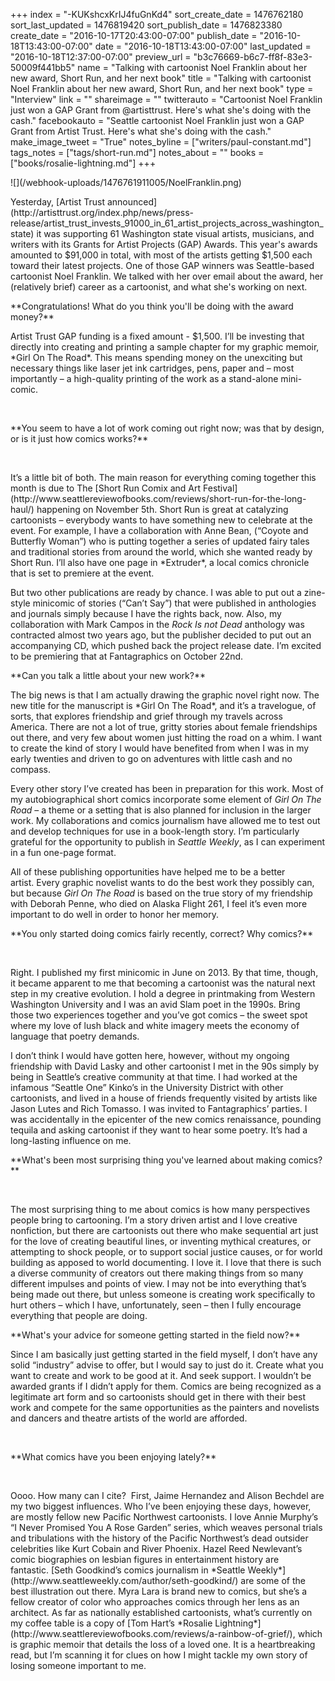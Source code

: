 +++
index = "-KUKshcxKrIJ4fuGnKd4"
sort_create_date = 1476762180
sort_last_updated = 1476819420
sort_publish_date = 1476823380
create_date = "2016-10-17T20:43:00-07:00"
publish_date = "2016-10-18T13:43:00-07:00"
date = "2016-10-18T13:43:00-07:00"
last_updated = "2016-10-18T12:37:00-07:00"
preview_url = "b3c76669-b6c7-ff8f-83e3-50009f441bb5"
name = "Talking with cartoonist Noel Franklin about her new award, Short Run, and her next book"
title = "Talking with cartoonist Noel Franklin about her new award, Short Run, and her next book"
type = "Interview"
link = ""
shareimage = ""
twitterauto = "Cartoonist Noel Franklin just won a GAP Grant from @artisttrust. Here's what she's doing with the cash."
facebookauto = "Seattle cartoonist Noel Franklin just won a GAP Grant from Artist Trust. Here's what she's doing with the cash."
make_image_tweet = "True"
notes_byline = ["writers/paul-constant.md"]
tags_notes = ["tags/short-run.md"]
notes_about = ""
books = ["books/rosalie-lightning.md"]
+++
<p class="image">![](/webhook-uploads/1476761911005/NoelFranklin.png)</p>

<p class="intro">Yesterday, [Artist Trust announced](http://artisttrust.org/index.php/news/press-release/artist_trust_invests_91000_in_61_artist_projects_across_washington_state) it was supporting 61 Washington state visual artists, musicians, and writers with its Grants for Artist Projects (GAP) Awards. This year's awards amounted to $91,000 in total, with most of the artists getting $1,500 each toward their latest projects. One of those GAP winners was Seattle-based cartoonist Noel Franklin. We talked with her over email about the award, her (relatively brief) career as a cartoonist, and what she's working on next.</p>

<p class="noindent">**Congratulations! What do you think you'll be doing with the award money?**</p>

<p class="noindent">Artist Trust GAP funding is a fixed amount - $1,500. I’ll be investing that directly into creating and printing a sample chapter for my graphic memoir, *Girl On The Road*. This means spending money on the unexciting but necessary things like laser jet ink cartridges, pens, paper and – most importantly – a high-quality printing of the work as a stand-alone mini-comic. </p>
 
<p class="noindent">**You seem to have a lot of work coming out right now; was that by design, or is it just how comics works?** </p>
 
<p class="noindent">It’s a little bit of both. The main reason for everything coming together this month is due to The [Short Run Comix and Art Festival](http://www.seattlereviewofbooks.com/reviews/short-run-for-the-long-haul/) happening on November 5th. Short Run is great at catalyzing cartoonists – everybody wants to have something new to celebrate at the event. For example, I have a collaboration with Anne Bean, (“Coyote and Butterfly Woman”) who is putting together a series of updated fairy tales and traditional stories from around the world, which she wanted ready by Short Run. I’ll also have one page in *Extruder*, a local comics chronicle that is set to premiere at the event. </p>

But two other publications are ready by chance. I was able to put out a zine-style minicomic of stories (“Can’t Say”) that were published in anthologies and journals simply because I have the rights back, now. Also, my collaboration with Mark Campos in the *Rock Is not Dead* anthology was contracted almost two years ago, but the publisher decided to put out an accompanying CD, which pushed back the project release date. I’m excited to be premiering that at Fantagraphics on October 22nd. 
 
<p class="noindent">**Can you talk a little about your new work?** </p>

<p class="noindent">The big news is that I am actually drawing the graphic novel right now. The new title for the manuscript is *Girl On The Road*, and it’s a travelogue, of sorts, that explores friendship and grief through my travels across America. There are not a lot of true, gritty stories about female friendships out there, and very few about women just hitting the road on a whim. I want to create the kind of story I would have benefited from when I was in my early twenties and driven to go on adventures with little cash and no compass.</p>

Every other story I’ve created has been in preparation for this work. Most of my autobiographical short comics incorporate some element of *Girl On The Road* – a theme or a setting that is also planned for inclusion in the larger work. My collaborations and comics journalism have allowed me to test out and develop techniques for use in a book-length story. I’m particularly grateful for the opportunity to publish in *Seattle Weekly*, as I can experiment in a fun one-page format.

All of these publishing opportunities have helped me to be a better artist. Every graphic novelist wants to do the best work they possibly can, but because *Girl On The Road* is based on the true story of my friendship with Deborah Penne, who died on Alaska Flight 261, I feel it’s even more important to do well in order to honor her memory.
 
 <p class="noindent">**You only started doing comics fairly recently, correct? Why comics?** </p>
 
<p class="noindent">Right. I published my first minicomic in June on 2013. By that time, though, it became apparent to me that becoming a cartoonist was the natural next step in my creative evolution. I hold a degree in printmaking from Western Washington University and I was an avid Slam poet in the 1990s. Bring those two experiences together and you’ve got comics – the sweet spot where my love of lush black and white imagery meets the economy of language that poetry demands. </p>

I don’t think I would have gotten here, however, without my ongoing friendship with David Lasky and other cartoonist I met in the 90s simply by being in Seattle’s creative community at that time. I had worked at the infamous “Seattle One” Kinko’s in the University District with other cartoonists, and lived in a house of friends frequently visited by artists like Jason Lutes and Rich Tomasso. I was invited to Fantagraphics’ parties. I was accidentally in the epicenter of the new comics renaissance, pounding tequila and asking cartoonist if they want to hear some poetry. It’s had a long-lasting influence on me.
 
<p class="noindent">**What's been most surprising thing you've learned about making comics?** </p>
 
<p class="noindent">The most surprising thing to me about comics is how many perspectives people bring to cartooning. I’m a story driven artist and I love creative nonfiction, but there are cartoonists out there who make sequential art just for the love of creating beautiful lines, or inventing mythical creatures, or attempting to shock people, or to support social justice causes, or for world building as apposed to world documenting. I love it. I love that there is such a diverse community of creators out there making things from so many different impulses and points of view. I may not be into everything that’s being made out there, but unless someone is creating work specifically to hurt others – which I have, unfortunately, seen – then I fully encourage everything that people are doing.</p>

<p class="noindent">**What's your advice for someone getting started in the field now?** </p>

<p class="noindent">Since I am basically just getting started in the field myself, I don’t have any solid “industry” advise to offer, but I would say to just do it. Create what you want to create and work to be good at it. And seek support. I wouldn’t be awarded grants if I didn’t apply for them. Comics are being recognized as a legitimate art form and so cartoonists should get in there with their best work and compete for the same opportunities as the painters and novelists and dancers and theatre artists of the world are afforded. </p>
 
<p class="noindent">**What comics have you been enjoying lately?** </p>
 
<p class="noindent">Oooo. How many can I cite?  First, Jaime Hernandez and Alison Bechdel are my two biggest influences. Who I’ve been enjoying these days, however, are mostly fellow new Pacific Northwest cartoonists. I love Annie Murphy’s “I Never Promised You A Rose Garden” series, which weaves personal trials and tribulations with the history of the Pacific Northwest’s dead outsider celebrities like Kurt Cobain and River Phoenix. Hazel Reed Newlevant’s comic biographies on lesbian figures in entertainment history are fantastic. [Seth Goodkind’s comics journalism in *Seattle Weekly*](http://www.seattleweekly.com/author/seth-goodkind/) are some of the best illustration out there. Myra Lara is brand new to comics, but she’s a fellow creator of color who approaches comics through her lens as an architect. As far as nationally established cartoonists, what’s currently on my coffee table is a copy of [Tom Hart’s *Rosalie Lightning*](http://www.seattlereviewofbooks.com/reviews/a-rainbow-of-grief/), which is graphic memoir that details the loss of a loved one. It is a heartbreaking read, but I’m scanning it for clues on how I might tackle my own story of losing someone important to me.</p>
